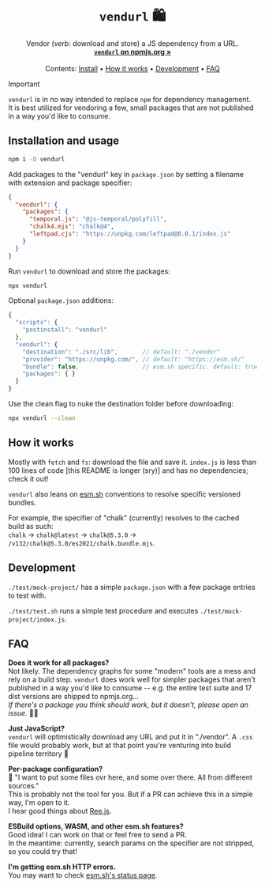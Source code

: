 <h1 align="center"><code>vendurl</code> 🛍️</h1>

<p align="center">
  Vendor (<em>verb</em>: download and store) a JS dependency from a URL.<br>
  <a href="https://www.npmjs.com/package/vendurl"><strong><code>vendurl</code> on npmjs.org »</strong></a><br>
  <br>
  Contents:
  <a href="#Installation-and-usage">Install</a>
  •
  <a href="#How-it-works">How it works</a>
  •
  <a href="#Development">Development</a>
  •
  <a href="#FAQ">FAQ</a>
</p>

> [!IMPORTANT]  
> `vendurl` is in no way intended to replace `npm` for dependency management. It is best utilized for vendoring a few, small packages that are not published in a way you'd like to consume.

## Installation and usage

```sh
npm i -D vendurl
```

Add packages to the "vendurl" key in `package.json` by setting a filename with extension and package specifier:

```json
{
  "vendurl": {
    "packages": {
      "temporal.js": "@js-temporal/polyfill",
      "chalk4.mjs": "chalk@4",
      "leftpad.cjs": "https://unpkg.com/leftpad@0.0.1/index.js"
    }
  }
}
```

Run `vendurl` to download and store the packages:

```sh
npx vendurl
```

Optional `package.json` additions:

```js
{
  "scripts": {
    "postinstall": "vendurl"
  },
  "vendurl": {
    "destination": "./src/lib",       // default: "./vendor"
    "provider": "https://unpkg.com/", // default: "https://esm.sh/"
    "bundle": false,                  // esm.sh specific. default: true
    "packages": { }
  }
}
```

Use the clean flag to nuke the destination folder before downloading:

```sh
npx vendurl --clean
```

## How it works

Mostly with `fetch` and `fs`: download the file and save it. `index.js` is less than 100 lines of code [this README is longer (sry)] and has no dependencies; check it out!

`vendurl` also leans on [esm.sh](https://esm.sh) conventions to resolve specific versioned bundles.

For example, the specifier of "chalk" (currently) resolves to the cached build as such:  
`chalk` → `chalk@latest` → `chalk@5.3.0` → `/v132/chalk@5.3.0/es2021/chalk.bundle.mjs`.

## Development

`./test/mock-project/` has a simple `package.json` with a few package entries to test with.

`./test/test.sh` runs a simple test procedure and executes `./test/mock-project/index.js`.

## FAQ

**Does it work for all packages?**  
Not likely. The dependency graphs for some "modern" tools are a mess and rely on a build step. `vendurl` does work well for simpler packages that aren't published in a way you'd like to consume -- e.g. the entire test suite and 17 dist versions are shipped to npmjs.org...  
*If there's a package you think should work, but it doesn't, please open an issue.* 🙏🏻

**Just JavaScript?**  
`vendurl` will optimistically download any URL and put it in "./vendor". A `.css` file would probably work, but at that point you're venturing into build pipeline territory 🐉

**Per-package configuration?**  
💁 "I want to put some files ovr here, and some over there. All from different sources."  
This is probably not the tool for you. But if a PR can achieve this in a simple way, I'm open to it.  
I hear good things about [Ree.js](https://ree.js.org).

**ESBuild options, WASM, and other esm.sh features?**  
Good idea! I can work on that or feel free to send a PR.  
In the meantime: currently, search params on the specifier are not stripped, so you could try that!

**I'm getting esm.sh HTTP errors.**  
You may want to check [esm.sh's status page](https://esm.instatus.com).
